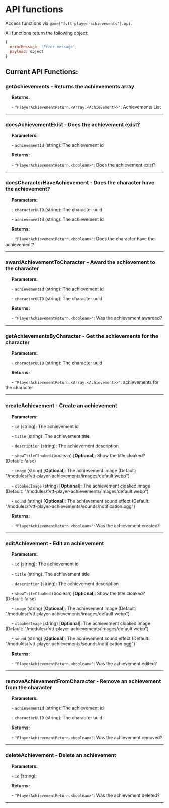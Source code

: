# API functions

Access functions via `game["fvtt-player-achievements"].api`.

All functions return the following object:

  ```javascript
  {
    errorMessage: 'Error message',
    payload: object
  }
  ```

## Current API Functions:

### getAchievements - Returns the achievements array



&nbsp;&nbsp;&nbsp;&nbsp; **Returns:**

&nbsp;&nbsp;&nbsp;&nbsp;  - `"PlayerAchievementReturn.<Array.<Achievement>>"`: Achievements List

<hr/>


### doesAchievementExist - Does the achievement exist?


&nbsp;&nbsp;&nbsp;&nbsp; **Parameters:**

  &nbsp;&nbsp;&nbsp;&nbsp;  - `achievementId` (string): The achievement id

&nbsp;&nbsp;&nbsp;&nbsp; **Returns:**

&nbsp;&nbsp;&nbsp;&nbsp;  - `"PlayerAchievementReturn.<boolean>"`: Does the achievement exist?

<hr/>


### doesCharacterHaveAchievement - Does the character have the achievement?


&nbsp;&nbsp;&nbsp;&nbsp; **Parameters:**

  &nbsp;&nbsp;&nbsp;&nbsp;  - `characterUUID` (string): The character uuid

  &nbsp;&nbsp;&nbsp;&nbsp;  - `achievementId` (string): The achievement id

&nbsp;&nbsp;&nbsp;&nbsp; **Returns:**

&nbsp;&nbsp;&nbsp;&nbsp;  - `"PlayerAchievementReturn.<boolean>"`: Does the character have the achievement?

<hr/>


### awardAchievementToCharacter - Award the achievement to the character


&nbsp;&nbsp;&nbsp;&nbsp; **Parameters:**

  &nbsp;&nbsp;&nbsp;&nbsp;  - `achievementId` (string): The achievement id

  &nbsp;&nbsp;&nbsp;&nbsp;  - `characterUUID` (string): The character uuid

&nbsp;&nbsp;&nbsp;&nbsp; **Returns:**

&nbsp;&nbsp;&nbsp;&nbsp;  - `"PlayerAchievementReturn.<boolean>"`: Was the achievement awarded?

<hr/>


### getAchievementsByCharacter - Get the achievements for the character


&nbsp;&nbsp;&nbsp;&nbsp; **Parameters:**

  &nbsp;&nbsp;&nbsp;&nbsp;  - `characterUUID` (string): The character uuid

&nbsp;&nbsp;&nbsp;&nbsp; **Returns:**

&nbsp;&nbsp;&nbsp;&nbsp;  - `"PlayerAchievementReturn.<Array.<Achievement>>"`: achievements for the character

<hr/>


### createAchievement - Create an achievement


&nbsp;&nbsp;&nbsp;&nbsp; **Parameters:**

  &nbsp;&nbsp;&nbsp;&nbsp;  - `id` (string): The achievement id

  &nbsp;&nbsp;&nbsp;&nbsp;  - `title` (string): The achievement title

  &nbsp;&nbsp;&nbsp;&nbsp;  - `description` (string): The achievement description

  &nbsp;&nbsp;&nbsp;&nbsp;  - `showTitleCloaked` (boolean) [**Optional**]: Show the title cloaked? (Default: false)

  &nbsp;&nbsp;&nbsp;&nbsp;  - `image` (string) [**Optional**]: The achievement image (Default: &quot;/modules/fvtt-player-achievements/images/default.webp&quot;)

  &nbsp;&nbsp;&nbsp;&nbsp;  - `cloakedImage` (string) [**Optional**]: The achievement cloaked image (Default: &quot;/modules/fvtt-player-achievements/images/default.webp&quot;)

  &nbsp;&nbsp;&nbsp;&nbsp;  - `sound` (string) [**Optional**]: The achievement sound effect (Default: &quot;/modules/fvtt-player-achievements/sounds/notification.ogg&quot;)

&nbsp;&nbsp;&nbsp;&nbsp; **Returns:**

&nbsp;&nbsp;&nbsp;&nbsp;  - `"PlayerAchievementReturn.<boolean>"`: Was the achievement created?

<hr/>


### editAchievement - Edit an achievement


&nbsp;&nbsp;&nbsp;&nbsp; **Parameters:**

  &nbsp;&nbsp;&nbsp;&nbsp;  - `id` (string): The achievement id

  &nbsp;&nbsp;&nbsp;&nbsp;  - `title` (string): The achievement title

  &nbsp;&nbsp;&nbsp;&nbsp;  - `description` (string): The achievement description

  &nbsp;&nbsp;&nbsp;&nbsp;  - `showTitleCloaked` (boolean) [**Optional**]: Show the title cloaked? (Default: false)

  &nbsp;&nbsp;&nbsp;&nbsp;  - `image` (string) [**Optional**]: The achievement image (Default: &quot;/modules/fvtt-player-achievements/images/default.webp&quot;)

  &nbsp;&nbsp;&nbsp;&nbsp;  - `cloakedImage` (string) [**Optional**]: The achievement cloaked image (Default: &quot;/modules/fvtt-player-achievements/images/default.webp&quot;)

  &nbsp;&nbsp;&nbsp;&nbsp;  - `sound` (string) [**Optional**]: The achievement sound effect (Default: &quot;/modules/fvtt-player-achievements/sounds/notification.ogg&quot;)

&nbsp;&nbsp;&nbsp;&nbsp; **Returns:**

&nbsp;&nbsp;&nbsp;&nbsp;  - `"PlayerAchievementReturn.<boolean>"`: Was the achievement edited?

<hr/>


### removeAchievementFromCharacter - Remove an achievement from the character


&nbsp;&nbsp;&nbsp;&nbsp; **Parameters:**

  &nbsp;&nbsp;&nbsp;&nbsp;  - `achievementId` (string): The achievement id

  &nbsp;&nbsp;&nbsp;&nbsp;  - `characterUUID` (string): The character uuid

&nbsp;&nbsp;&nbsp;&nbsp; **Returns:**

&nbsp;&nbsp;&nbsp;&nbsp;  - `"PlayerAchievementReturn.<boolean>"`: Was the achievement removed?

<hr/>


### deleteAchievement - Delete an achievement


&nbsp;&nbsp;&nbsp;&nbsp; **Parameters:**

  &nbsp;&nbsp;&nbsp;&nbsp;  - `id` (string): 

&nbsp;&nbsp;&nbsp;&nbsp; **Returns:**

&nbsp;&nbsp;&nbsp;&nbsp;  - `"PlayerAchievementReturn.<boolean>"`: Was the achievement deleted?

<hr/>


